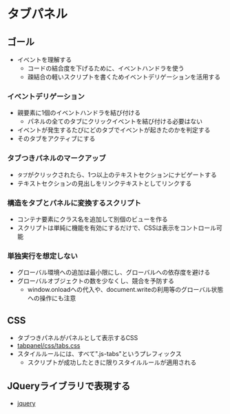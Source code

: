 # タブパネル

## ゴール

* イベントを理解する
    * コードの結合度を下げるために、イベントハンドラを使う
    * 疎結合の軽いスクリプトを書くためイベントデリゲーションを活用する

### イベントデリゲーション

* 親要素に1個のイベントハンドラを結び付ける
    * パネルの全てのタブにクリックイベントを結び付ける必要はない
* イベントが発生するたびにどのタブでイベントが起きたのかを判定する
* そのタブをアクティブにする

### タブつきパネルのマークアッブ

* `タブ`がクリックされたら、1つ以上のテキストセクションにナビゲートする
* テキストセクションの見出しをリンクテキストとしてリンクする

### 構造をタブとパネルに変換するスクリプト

* コンテナ要素にクラス名を追加して別個のビューを作る
* スクリプトは単純に機能を有効にするだけで、CSSは表示をコントロール可能

### 単独実行を想定しない

* グローバル環境への追加は最小限にし、グローバルへの依存度を避ける
* グローバルオブジェクトの数を少なくし、競合を予防する
    * window.onloadへの代入や、document.writeの利用等のグローバル状態への操作にも注意

## CSS

* タブつきパネルがパネルとして表示するCSS
* [tabpanel/css/tabs.css](tabpanel/css/tabs.css)
* スタイルルールには、すべて".js-tabs"というプレフィックス
    * スクリプトが成功したときに限りスタイルルールが適用される
    
## JQueryライブラリで表現する

* [jquery](tabpannel/jquery)